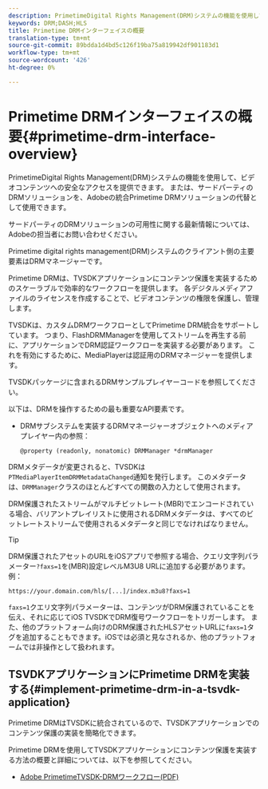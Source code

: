 ```yaml
---
description: PrimetimeDigital Rights Management(DRM)システムの機能を使用して、ビデオコンテンツへの安全なアクセスを提供できます。 または、サードパーティのDRMソリューションを、Adobeの統合Primetime DRMソリューションの代替として使用できます。
keywords: DRM;DASH;HLS
title: Primetime DRMインターフェイスの概要
translation-type: tm+mt
source-git-commit: 89bdda1d4bd5c126f19ba75a819942df901183d1
workflow-type: tm+mt
source-wordcount: '426'
ht-degree: 0%

---
```



# Primetime DRMインターフェイスの概要{#primetime-drm-interface-overview}

PrimetimeDigital Rights Management(DRM)システムの機能を使用して、ビデオコンテンツへの安全なアクセスを提供できます。 または、サードパーティのDRMソリューションを、Adobeの統合Primetime DRMソリューションの代替として使用できます。

<!--<a id="section_4DD54E085AB345FE9BE00865E56B28DB"></a>-->

サードパーティのDRMソリューションの可用性に関する最新情報については、Adobeの担当者にお問い合わせください。

Primetime digital rights management(DRM)システムのクライアント側の主要要素はDRMマネージャーです。

Primetime DRMは、TVSDKアプリケーションにコンテンツ保護を実装するためのスケーラブルで効率的なワークフローを提供します。 各デジタルメディアファイルのライセンスを作成することで、ビデオコンテンツの権限を保護し、管理します。

TVSDKは、カスタムDRMワークフローとしてPrimetime DRM統合をサポートしています。 つまり、FlashDRMManagerを使用してストリームを再生する前に、アプリケーションでDRM認証ワークフローを実装する必要があります。 これを有効にするために、MediaPlayerは認証用のDRMマネージャーを提供します。

TVSDKパッケージに含まれるDRMサンプルプレイヤーコードを参照してください。

以下は、DRMを操作するための最も重要なAPI要素です。

* DRMサブシステムを実装するDRMマネージャーオブジェクトへのメディアプレイヤー内の参照：

   ```
   @property (readonly, nonatomic) DRMManager *drmManager
   ```

<!--<a id="section_F986DB1EDD6F44CD8E57419CCA0921E8"></a>-->

DRMメタデータが変更されると、TVSDKは`PTMediaPlayerItemDRMMetadataChanged`通知を発行します。 このメタデータは、`DRMManager`クラスのほとんどすべての関数の入力として使用されます。

<!--<a id="section_223DCF63BAB6438792A85352A79044CC"></a>-->

DRM保護されたストリームがマルチビットレート(MBR)でエンコードされている場合、バリアントプレイリストに使用されるDRMメタデータは、すべてのビットレートストリームで使用されるメタデータと同じでなければなりません。

>[!TIP]
>
>DRM保護されたアセットのURLをiOSアプリで参照する場合、クエリ文字列パラメーター`?faxs=1`を(MBR)設定レベルM3U8 URLに追加する必要があります。 例：

```
https://your.domain.com/hls/[...]/index.m3u8?faxs=1
```

`faxs=1`クエリ文字列パラメーターは、コンテンツがDRM保護されていることを伝え、それに応じてiOS TVSDKでDRM復号ワークフローをトリガーします。 また、他のプラットフォーム向けのDRM保護されたHLSアセットURLに`faxs=1`タグを追加することもできます。iOSでは必須と見なされるか、他のプラットフォームでは非操作として扱われます。

## TSVDKアプリケーションにPrimetime DRMを実装する{#implement-primetime-drm-in-a-tsvdk-application}

Primetime DRMはTVSDKに統合されているので、TVSDKアプリケーションでのコンテンツ保護の実装を簡略化できます。

Primetime DRMを使用してTVSDKアプリケーションにコンテンツ保護を実装する方法の概要と詳細については、以下を参照してください。

* [Adobe PrimetimeTVSDK-DRMワークフロー(PDF)](https://helpx.adobe.com/content/dam/help/en/primetime/drm/drm_tvsdk_drm_workflow.pdf)